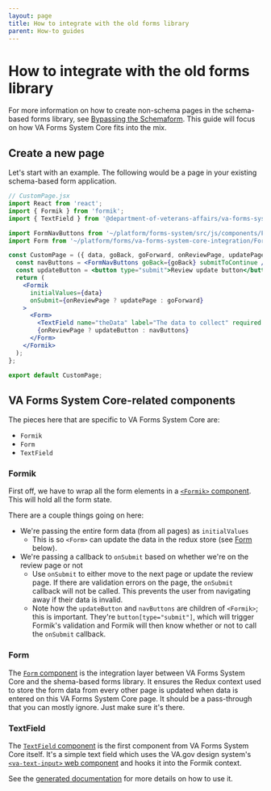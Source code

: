 ```yaml
---
layout: page
title: How to integrate with the old forms library
parent: How-to guides
---
```


# How to integrate with the old forms library

For more information on how to create non-schema pages in the schema-based forms library, see [Bypassing the Schemaform](https://department-of-veterans-affairs.github.io/veteran-facing-services-tools/forms/bypassing-schemaform). This guide will focus on how VA Forms System Core fits into the mix.

## Create a new page

Let's start with an example. The following would be a page in your existing schema-based form application.

```jsx
// CustomPage.jsx
import React from 'react';
import { Formik } from 'formik';
import { TextField } from '@department-of-veterans-affairs/va-forms-system-core';

import FormNavButtons from '~/platform/forms-system/src/js/components/FormNavButtons';
import Form from '~/platform/forms/va-forms-system-core-integration/Form';

const CustomPage = ({ data, goBack, goForward, onReviewPage, updatePage }) => {
  const navButtons = <FormNavButtons goBack={goBack} submitToContinue />;
  const updateButton = <button type="submit">Review update button</button>;
  return (
    <Formik
      initialValues={data}
      onSubmit={onReviewPage ? updatePage : goForward}
    >
      <Form>
        <TextField name="theData" label="The data to collect" required />
        {onReviewPage ? updateButton : navButtons}
      </Form>
    </Formik>
  );
};

export default CustomPage;
```

## VA Forms System Core-related components

The pieces here that are specific to VA Forms System Core are:

- `Formik`
- `Form`
- `TextField`

### Formik

First off, we have to wrap all the form elements in a [`<Formik>` component](https://formik.org/docs/api/formik). This will hold all the form state.

There are a couple things going on here:

- We're passing the entire form data (from all pages) as `initialValues`
  - This is so `<Form>` can update the data in the redux store (see [Form](#form) below).
- We're passing a callback to `onSubmit` based on whether we're on the review page or not
  - Use `onSubmit` to either move to the next page or update the review page. If there are validation errors on the page, the `onSubmit` callback will not be called. This prevents the user from navigating away if their data is invalid.
  - Note how the `updateButton` and `navButtons` are children of `<Formik>`; this is important. They're `button[type="submit"]`, which will trigger Formik's validation and Formik will then know whether or not to call the `onSubmit` callback.

### Form

The [`Form` component](https://github.com/department-of-veterans-affairs/vets-website/blob/main/src/platform/forms/va-forms-system-core-integration/Form.jsx) is the integration layer between VA Forms System Core and the shema-based forms library. It ensures the Redux context used to store the form data from every other page is updated when data is entered on this VA Forms System Core page. It should be a pass-through that you can mostly ignore. Just make sure it's there.

### TextField

The [`TextField` component](https://github.com/department-of-veterans-affairs/va-forms-system-core/blob/main/src/form-builder/TextField.tsx) is the first component from VA Forms System Core itself. It's a simple text field which uses the VA.gov design system's [`<va-text-input>` web component](https://design.va.gov/storybook/?path=/docs/components-va-text-input--default) and hooks it into the Formik context.

See the [generated documentation](/va-forms-system-core/reference/va-forms-system-core.textfield.html) for more details on how to use it.
